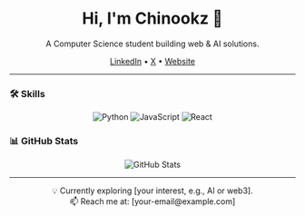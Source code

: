 <h1 align="center">Hi, I'm Chinookz 👋</h1>

<p align="center">
  A Computer Science student building web & AI solutions.
</p>

<p align="center">
  <a href="https://linkedin.com/in/your-profile">LinkedIn</a> •
  <a href="https://x.com/your-username">X</a> •
  <a href="https://your-website.com">Website</a>
</p>

---

### 🛠️ Skills
<p align="center">
  <img src="https://img.shields.io/badge/Python-3776AB?style=flat&logo=python&logoColor=white" alt="Python" />
  <img src="https://img.shields.io/badge/JavaScript-F7DF1E?style=flat&logo=javascript&logoColor=black" alt="JavaScript" />
  <img src="https://img.shields.io/badge/React-61DAFB?style=flat&logo=react&logoColor=black" alt="React" />
</p>

### 📊 GitHub Stats
<p align="center">
  <img src="https://github-readme-stats.vercel.app/api?username=your-username&show_icons=true&theme=minimal" alt="GitHub Stats" />
</p>

---

<p align="center">
  💡 Currently exploring [your interest, e.g., AI or web3].<br/>
  📫 Reach me at: [your-email@example.com]
</p>
